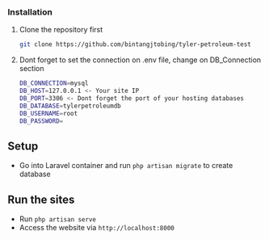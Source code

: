 ### Installation
1. Clone the repository first
   ```sh
   git clone https://github.com/bintangjtobing/tyler-petroleum-test
   ```
2. Dont forget to set the connection on .env file, change on DB_Connection section
    ```sh
    DB_CONNECTION=mysql
    DB_HOST=127.0.0.1 <- Your site IP
    DB_PORT=3306 <- Dont forget the port of your hosting databases
    DB_DATABASE=tylerpetroleumdb
    DB_USERNAME=root
    DB_PASSWORD=
    ```
    
## Setup
- Go into Laravel container and run `php artisan migrate` to create database

## Run the sites
- Run `php artisan serve`
- Access the website via `http://localhost:8000`

